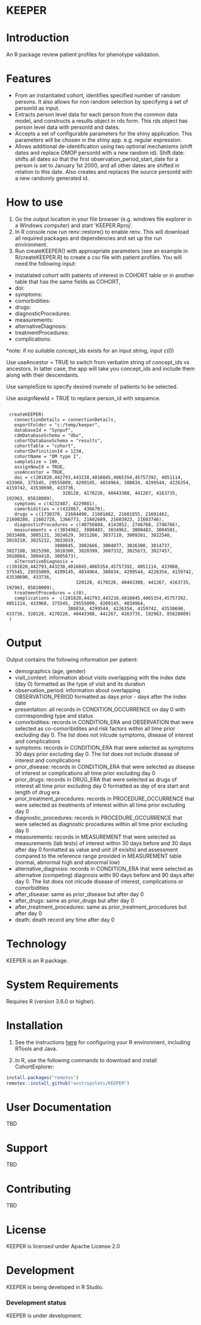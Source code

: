 KEEPER
==============
Introduction
============

An R package review patient profiles for phenotype validation. 


Features
========

- From an instantiated cohort, identifies specified number of random persons. It also allows for non random selection by specifying a set of personId as input.
- Extracts person level data for each person from the common data model, and constructs a results object in rds form. This rds object has person level data with personId and dates.
- Accepts a set of configurable parameters for the shiny application. This parameters will be chosen in the shiny app. e.g. regular expression.
- Allows additional de-identification using two optional mechanisms (shift dates and replace OMOP personId with a new random id). Shift date: shifts all dates so that the first observation_period_start_date for a person is set to January 1st 2000, and all other dates are shifted in relation to this date. Also creates and replaces the source personId with a new randomly generated id.


How to use
==========

1. Go the output location in your file browser (e.g. windows file explorer in a Windows computer) and start 'KEEPER.Rproj'.
2. In R console now run renv::restore() to enable renv. This will download all required packages and dependencies and set up the run environment. 
3. Run createKEEPER() with approapriate parameters (see an example in R/createKEEPER.R) to create a csv file with patient profiles. You will need the following input:

- instatiated cohort with patients of interest in COHORT table or in another table that has the same fields as COHORT, 
- doi: 
- symptoms:
- comorbidities:
- drugs:
- diagnosticProcedures:
- measurements:
- alternativeDiagnosis:
- treatmentProcedures:
- complications:

*note: if no suitable concept_ids exists for an input string, input c(0)


Use useAncestor = TRUE to switch from verbatim string of concept_ids vs ancestors. In latter case, the app will take you concept_ids and include them along with their descendants.

Use sampleSize to specify desired numebr of patients to be selected.

Use assignNewId = TRUE to replace person_id with sequence.


```{r example}

 createKEEPER(
   connectionDetails = connectionDetails,
   exportFolder = "c:/temp/keeper",
   databaseId = "Synpuf",
   cdmDatabaseSchema = "dbo",
   cohortDatabaseSchema = "results",
   cohortTable = "cohort",
   cohortDefinitionId = 1234,
   cohortName = "DM type I",
   sampleSize = 100,
   assignNewId = TRUE,
   useAncestor = TRUE,
   doi = c(201820,442793,443238,4016045,4065354,45757392, 4051114, 433968, 375545, 29555009, 4209145, 4034964, 380834, 4299544, 4226354, 4159742, 43530690, 433736,
                     320128, 4170226, 40443308, 441267, 4163735, 192963, 85828009),
   symptoms = c(4232487, 4229881),
   comorbidities = c(432867, 436670),
   drugs = c(1730370, 21604490, 21601682, 21601855, 21601462, 21600280, 21602728, 1366773, 21602689, 21603923, 21603746),
   diagnosticProcedures = c(40756884, 4143852, 2746768, 2746766),
   measurements	= c(3034962, 3000483, 3034962, 3000483, 3004501, 3033408, 3005131, 3024629, 3031266, 3037110, 3009261, 3022548, 3019210, 3025232, 3033819,
                  3000845, 3002666, 3004077, 3026300, 3014737, 3027198, 3025398, 3010300, 3020399, 3007332, 3025673, 3027457, 3010084, 3004410, 3005673),
   alternativeDiagnosis = c(201820,442793,443238,4016045,4065354,45757392, 4051114, 433968, 375545, 29555009, 4209145, 4034964, 380834, 4299544, 4226354, 4159742, 43530690, 433736,
                          320128, 4170226, 40443308, 441267, 4163735, 192963, 85828009),
   treatmentProcedures = c(0),
   complications =  c(201820,442793,443238,4016045,4065354,45757392, 4051114, 433968, 375545, 29555009, 4209145, 4034964,
                       380834, 4299544, 4226354, 4159742, 43530690, 433736, 320128, 4170226, 40443308, 441267, 4163735, 192963, 85828009)                             
 )

```

Output
==========

Output contains the following information per patient:

- demographics (age, gender)
- visit_context: information about visits overlapping with the index date (day 0) formatted as the type of visit and its duration
- observation_period: information about overlapping OBSERVATION_PERIOD formatted as days prior - days after the index date
- presentation: all records in CONDITION_OCCURRENCE on day 0 with corrresponding type and status
- comorbidities: records in CONDITION_ERA and OBSERVATION that were selected as co-comoribidites and risk factors within all time prior excluding day 0. The list does not inlcude symptoms, disease of interest and complications
- symptoms: records in CONDITION_ERA that were selected as symptoms 30 days prior excluding day 0. The list does not include disease of interest and complications
- prior_disease: records in CONDITION_ERA that were selected as disease of interest or complications all time prior excluding day 0
- prior_drugs: records in DRUG_ERA that were selected as drugs of interest all time prior excluding day 0 formatted as day of era start and length of drug era
- prior_treatment_procedures: records in PROCEDURE_OCCURRENCE that were selected as treatments of interest within all time prior excluding day 0
- diagnostic_procedures: records in PROCEDURE_OCCURRENCE that were selected as diagnostic procedures within all time prior excluding day 0
- measurements: records in MEASUREMENT that were selected as measurements (lab tests) of interest within 30 days before and 30 days after day 0 formatted as value and unit (if exisits) and assessment compared to the reference range provided in MEASUREMENT table (normal, abnormal high and abnormal low)
- alternative_diagnosis: records in CONDITION_ERA that were selected as alternative (competing) diagnosis withi 90 days before and 90 days after day 0. The list does not inlcude disease of interest, complications or comorbidities
- after_disease: same as prior_disease but after day 0
- after_drugs: same as prior_drugs but after day 0 
- after_treatment_procedures: same as prior_treatment_procedures but after day 0
- death: death record any time after day 0


Technology
==========
KEEPER is an R package.

System Requirements
===================
Requires R (version 3.6.0 or higher). 

Installation
=============
1. See the instructions [here](https://ohdsi.github.io/Hades/rSetup.html) for configuring your R environment, including RTools and Java.

2. In R, use the following commands to download and install CohortExplorer:

  ```r
  install.packages("remotes")
  remotes::install_github("aostropolets/KEEPER")
  ```

User Documentation
==================
TBD

Support
=======
TBD

Contributing
============
TBD

License
=======
KEEPER is licensed under Apache License 2.0

Development
===========
KEEPER is being developed in R Studio.

### Development status

KEEPER is under development.
